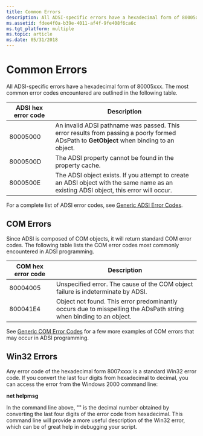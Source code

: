 ```yaml
---
title: Common Errors
description: All ADSI-specific errors have a hexadecimal form of 80005xxx. The most common error codes encountered are outlined in the following table.
ms.assetid: fdee4f0a-b39e-4011-af4f-9fe408f6ca6c
ms.tgt_platform: multiple
ms.topic: article
ms.date: 05/31/2018
---
```


# Common Errors

All ADSI-specific errors have a hexadecimal form of 80005xxx. The most common error codes encountered are outlined in the following table.



| ADSI hex error code | Description                                                                                                                                         |
|---------------------|-----------------------------------------------------------------------------------------------------------------------------------------------------|
| 80005000<br/> | An invalid ADSI pathname was passed. This error results from passing a poorly formed ADsPath to **GetObject** when binding to an object.<br/> |
| 8000500D<br/> | The ADSI property cannot be found in the property cache.<br/>                                                                                 |
| 8000500E<br/> | The ADSI object exists. If you attempt to create an ADSI object with the same name as an existing ADSI object, this error will occur.<br/>    |



 

For a complete list of ADSI error codes, see [Generic ADSI Error Codes](generic-adsi-error-codes.md).

## COM Errors

Since ADSI is composed of COM objects, it will return standard COM error codes. The following table lists the COM error codes most commonly encountered in ADSI programming.



| COM hex error code  | Description                                                                                                                   |
|---------------------|-------------------------------------------------------------------------------------------------------------------------------|
| 80004005<br/> | Unspecified error. The cause of the COM object failure is indeterminate by ADSI. <br/>                                  |
| 800041E4<br/> | Object not found. This error predominantly occurs due to misspelling the ADsPath string when binding to an object.<br/> |



 

See [Generic COM Error Codes](generic-com-error-codes.md) for a few more examples of COM errors that may occur in ADSI programming.

## Win32 Errors

Any error code of the hexadecimal form 8007xxxx is a standard Win32 error code. If you convert the last four digits from hexadecimal to decimal, you can access the error from the Windows 2000 command line:

**net helpmsg <number>**

In the command line above, "<number>" is the decimal number obtained by converting the last four digits of the error code from hexadecimal. This command line will provide a more useful description of the Win32 error, which can be of great help in debugging your script.

 

 





